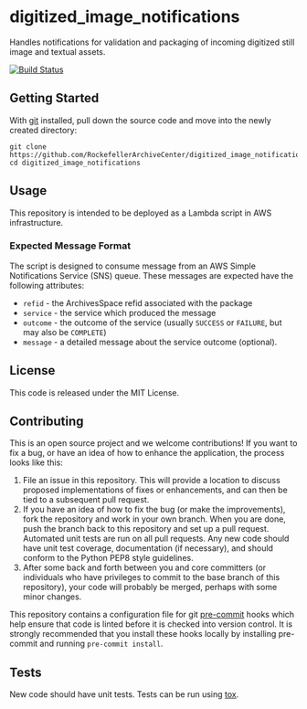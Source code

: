 # digitized_image_notifications
Handles notifications for validation and packaging of incoming digitized still image and textual assets.

[![Build Status](https://app.travis-ci.com/RockefellerArchiveCenter/digitized_image_notifications.svg?branch=base)](https://app.travis-ci.com/RockefellerArchiveCenter/digitized_image_notifications)

## Getting Started

With [git](https://git-scm.com/) installed, pull down the source code and move into the newly created directory:

```
git clone https://github.com/RockefellerArchiveCenter/digitized_image_notifications.git
cd digitized_image_notifications
```

## Usage

This repository is intended to be deployed as a Lambda script in AWS infrastructure.

### Expected Message Format

The script is designed to consume message from an AWS Simple Notifications Service (SNS) queue. These messages are expected have the following attributes:
- `refid` - the ArchivesSpace refid associated with the package
- `service` - the service which produced the message
- `outcome` - the outcome of the service (usually `SUCCESS` or `FAILURE`, but may also be `COMPLETE`)
- `message` - a detailed message about the service outcome (optional).

## License

This code is released under the MIT License.

## Contributing

This is an open source project and we welcome contributions! If you want to fix a bug, or have an idea of how to enhance the application, the process looks like this:

1. File an issue in this repository. This will provide a location to discuss proposed implementations of fixes or enhancements, and can then be tied to a subsequent pull request.
2. If you have an idea of how to fix the bug (or make the improvements), fork the repository and work in your own branch. When you are done, push the branch back to this repository and set up a pull request. Automated unit tests are run on all pull requests. Any new code should have unit test coverage, documentation (if necessary), and should conform to the Python PEP8 style guidelines.
3. After some back and forth between you and core committers (or individuals who have privileges to commit to the base branch of this repository), your code will probably be merged, perhaps with some minor changes.

This repository contains a configuration file for git [pre-commit](https://pre-commit.com/) hooks which help ensure that code is linted before it is checked into version control. It is strongly recommended that you install these hooks locally by installing pre-commit and running `pre-commit install`.

## Tests

New code should have unit tests. Tests can be run using [tox](https://tox.readthedocs.io/).
